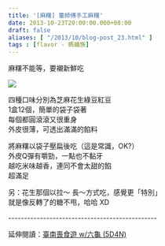 ```yaml
---
title: '[麻糬] 董師傅手工麻糬'
date: 2013-10-23T20:00:00.000+08:00
draft: false
aliases: [ "/2013/10/blog-post_23.html" ]
tags : [flavor - 螞蟻族]
---
```


麻糬不能等，要襯新鮮吃  

![](/images/dungmochi.jpg)

四種口味分別為芝麻花生綠豆紅豆  
1盒12個，簡單的袋子袋著  
每個都圓滾滾又很重身  
外皮很薄，可透出滿滿的餡料  
  
將麻糬以袋子壓扁後吃（這是常識，OK?）  
外皮Q彈有嚼勁，一點也不黏牙  
越吃米味越香，連同不會太甜的餡  
超滿足  
  
另：花生那個以拉～ 長～方式吃，感覺更「特別」  
就是像反轉了的糖不甩，哈哈 XD
  
\-----------------------------------------------  
  
延伸閱讀：[臺南喪食遊 w/六龜 (5D4N)](https://hidie.net/tainan5d4n/)
